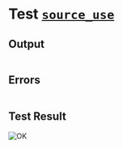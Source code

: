 # Test [`source_use`](../doc/tests/statement_usage.md#L42)

## Output

```,plain
```

## Errors

```,plain
```

## Test Result

![OK](../doc/tests/.test/source_use.png)
